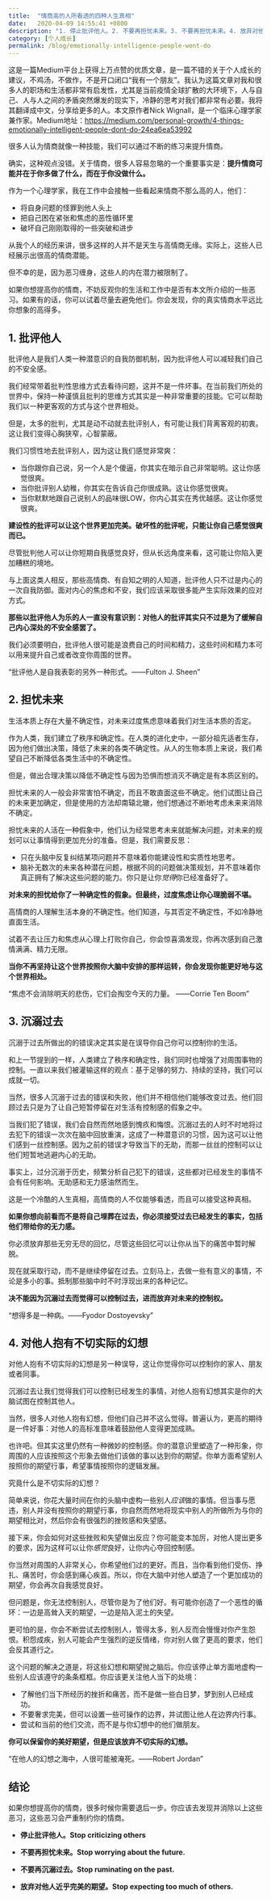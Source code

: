 ```yaml
---
title:  "情商高的人所看透的四种人生真相"
date:   2020-04-09 14:55:41 +0800
description: "1. 停止批评他人。2. 不要再担忧未来。3. 不要再担忧未来。4. 放弃对他人近乎完美的期望。"
category: [个人成长]
permalink: /blog/emotionally-intelligence-people-wont-do
---
```


这是一篇Medium平台上获得上万点赞的优质文章，是一篇不错的关于个人成长的建议，不鸡汤，不做作，不是开口闭口“我有一个朋友”。我认为这篇文章对我和很多人的职场和生活都非常有启发性，尤其是当前疫情全球扩散的大环境下，人与自己、人与人之间的矛盾突然爆发的现实下，冷静的思考对我们都非常有必要。我将其翻译成中文，分享给更多的人。本文原作者Nick Wignall，是一个临床心理学家兼作家。Medium地址：https://medium.com/personal-growth/4-things-emotionally-intelligent-people-dont-do-24ea6ea53992

很多人认为情商就像一种技能，我们可以通过不断的练习来提升情商。

确实，这种观点没错。关于情商，很多人容易忽略的一个重要事实是：**提升情商可能并在于你多做了什么，而在于你没做什么。**

作为一个心理学家，我在工作中会接触一些看起来情商不那么高的人，他们：

* 将自身问题的怪罪到他人头上
* 把自己困在紧张和焦虑的恶性循环里
* 破坏自己刚刚取得的一些突破和进步

从我个人的经历来讲，很多这样的人并不是天生与高情商无缘。实际上，这些人已经展示出很高的情商潜能。

但不幸的是，因为恶习缠身，这些人的内在潜力被限制了。

如果你想提高你的情商，不妨反观你的生活和工作中是否有本文所介绍的一些恶习。如果有的话，你可以试着尽量去避免他们。你会发现，你的真实情商水平远比你想象的高得多。

## 1. 批评他人

批评他人是我们人类一种潜意识的自我防御机制，因为批评他人可以减轻我们自己的不安全感。

我们经常带着批判性思维方式去看待问题，这并不是一件坏事。在当前我们所处的世界中，保持一种谨慎且批判的思维方式其实是一种非常重要的技能。它可以帮助我们以一种更客观的方式与这个世界相处。

但是，太多的批判，尤其是动不动就去批评别人，有可能让我们背离客观的初衷。这让我们变得心胸狭窄，心智蒙蔽。

我们习惯性地去批评别人，因为这让我们感觉非常爽：

* 当你跟你自己说，另一个人是个傻逼，你其实在暗示自己非常聪明。这让你感觉很爽。
* 当你批评别人幼稚，你其实在告诉自己你很成熟。这让你感觉很爽。
* 当你默默地跟自己说别人的品味很LOW，你内心其实在秀优越感。这让你感觉很爽。

**建设性的批评可以让这个世界更加完美。破坏性的批评呢，只能让你自己感觉很爽而已。**

尽管批判他人可以让你短期自我感觉良好，但从长远角度来看，这可能让你陷入更加糟糕的境地。

与上面这类人相反，那些高情商、有自知之明的人知道，批评他人只不过是内心的一次自我防御。面对内心的焦虑和不安，我们应该采取很多能产生实际效果的应对方式。

**那些以批评他人为乐的人一直没有意识到：对他人的批评其实只不过是为了缓解自己内心深处的不安全感罢了。**

我们必须要明白，批评他人很可能是浪费自己的时间和精力，这些时间和精力本可以用来提升自己或者改变你周围的世界。

“批评他人是自我表彰的另外一种形式。——Fulton J. Sheen”

## 2. 担忧未来

生活本质上存在大量不确定性，对未来过度焦虑意味着我们对生活本质的否定。

作为人类，我们建立了秩序和确定性。在人类的进化史中，一部分祖先适者生存，因为他们做出决策，降低了未来的各类不确定性。从人的生物本质上来说，我们希望自己不断降低各类生活中的不确定性。

但是，做出合理决策以降低不确定性与因为恐惧而想消灭不确定是有本质区别的。

担忧未来的人一般会非常害怕不确定，而且不敢直面这些不确定。他们试图让自己的未来更加确定，但是使用的方法却南辕北辙，他们想通过不断地考虑未来来消除不确定。

担忧未来的人活在一种假象中，他们认为经常思考未来就能解决问题，对未来的规划可以让事情得到更加充分的准备。但是，我们需要反思：

* 只在头脑中反复纠结某项问题并不意味着你能建设性和实质性地思考。
* 脑补无数次的未来各种潜在问题，根据不同的问题做决策规划，并不意味着你真正拥有了解决这些问题的能力。你只是让你*觉得*你已经准备好了。

**对未来的担忧给你了一种确定性的假象。但最终，过度焦虑让你心理脆弱不堪。**

高情商的人理解生活本身的不确定性。他们知道，与其否定不确定性，不如冷静地直面生活。

试着不去让压力和焦虑从心理上打败你自己，你会惊喜滴发现，你再次感到自己激情满满、精力无限。

**当你不再坚持让这个世界按照你大脑中安排的那样运转，你会发现你能更好地与这个世界相处。**

“焦虑不会消除明天的悲伤，它们会掏空今天的力量。 ——Corrie Ten Boom”

## 3. 沉溺过去

沉溺于过去所做出的的错误决定其实是在误导你自己你可以控制你的生活。

和上一节提到的一样，人类建立了秩序和确定性，我们同时也增强了对周围事物的控制。一直以来我们被灌输这样的观点：基于足够的努力、持续的坚持，我们可以成就一切。

当然，很多人沉溺于过去的错误和失败，他们并不相信他们能够改变过去。他们回顾过去只是为了让自己短暂停留在对生活有控制感的假象之中。

当我们犯了错误，我们会自然而然地感到愧疚和悔恨。沉溺过去的人时不时地将过去犯下的错误一次次在脑中回放重演，这成了一种潜意识的习惯，因为这可以让他们感到一丝控制感。因为之前的错误才导致当下的无助，而那一丝丝的控制可以让他们短暂地逃避内心的无助。

事实上，过分沉溺于历史，频繁分析自己犯下的错误，这些都对已经发生的事情不会有任何影响。无助感和无力感油然而生。

这是一个冷酷的人生真相，高情商的人不仅能够看透，而且可以接受这种真相。

**如果你想向前看而不是将自己埋葬在过去，你必须接受过去已经发生的事实，包括他们带给你的无力感。**

你必须放弃那些无穷无尽的回忆，尽管这些回忆可以让你从当下的痛苦中暂时解脱。

现在就采取行动，而不是继续停留在过去。立刻马上，去做一些有意义的事情，不论是多小的事。抵制那些脑中时不时浮现出来的各种记忆。

**决不能因为沉溺过去而觉得可以控制过去，进而放弃对未来的控制权。**

“想得多是一种病。——Fyodor Dostoyevsky”

## 4. 对他人抱有不切实际的幻想

对他人抱有不切实际的幻想是另一种误导，这让你觉得你可以控制你的家人、朋友或者同事。

沉溺过去让我们觉得我们可以控制已经发生的事情，对他人抱有幻想其实是你的大脑试图在控制其他人。

当然，很多人对他人抱有幻想，但他们自己并不这么觉得。普遍认为，更高的期待是一件好事：对他人的高标准意味着鼓励他人变得更加成熟。

也许吧。但其实这里仍然有一种微妙的控制感。你的潜意识里塑造了一种形象，你周围的人应该按照这个形象去做他们该做的事以达到你的期望。你单方面希望别人按照你的期望行事，希望事情按照你的逻辑发展。

究竟什么是不切实际的幻想？

简单来说，你花大量时间在你的头脑中虚构一些别人*应该*做的事情。但当事与愿违，别人并没有按照你的期望行事，你自然而然地将现实中别人的所做所为与你的期望相比对，然后你会有很强烈的挫败感和失望感。

接下来，你会如何对这些挫败和失望做出反应？你可能变本加厉，对他人提出更多的要求，因为这样可以让你*感觉*良好，让你内心夺回控制感。

你当然对周围的人非常关心，你希望他们过的更好。而且，当你看到他们受伤、挣扎、痛苦时，你会感到痛心疾首。所以，你在大脑中对他人塑造了一个更加成功的期望，你会再次自我感觉良好。

但问题是，你无法控制别人，尽管你是为了他们好。有可能你创造了一个恶性的循环：一边是高耸入天的期望，一边是陷入泥土的失望。

更可怕的是，你会不断尝试去控制别人，管得太多，别人反而会慢慢对你产生怨恨。积怨成疾，别人可能会产生强烈的逆反情绪，你对别人做了更高的要求，他们会反其道行之。

这个问题的解决之道是，将这些幻想和期望抛之脑后。你应该停止单方面地虚构一些别人应该遵守的条条框框。你应该更关注他人当下的处境：

* 了解他们当下所经历的挫折和痛苦，而不是做一些白日梦，梦到别人已经成功。
* 不要奢求完美，但可以设置一些可操作的边界，并试图让他人在边界内行事。
* 尝试和当前的他们交流，而不是与你幻想中的他们做朋友。

**你可以保留你的美好期望，但是应该放弃不切实际的幻想。**

“在他人的幻想之海中，人很可能被淹死。——Robert Jordan”

## 结论

如果你想提高你的情商，很多时候你需要退后一步。你应该去发现并消除以上这些恶习，这些恶习会严重制约你的情商。

* **停止批评他人。Stop criticizing others**
* **不要再担忧未来。Stop worrying about the future.**

* **不要再沉溺过去。Stop ruminating on the past.**
* **放弃对他人近乎完美的期望。Stop expecting too much of others.**